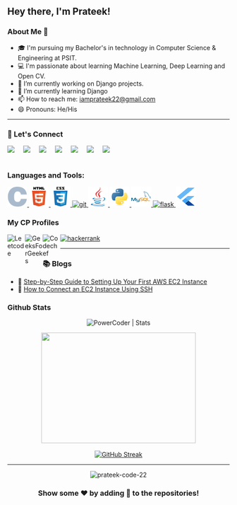 
## Hey there, I'm Prateek!



### About Me 🚀
- 🎓 I'm pursuing my Bachelor's in technology in Computer Science & Engineering at PSIT. 
- 💻 I'm passionate about learning Machine Learning, Deep Learning and Open CV.
- 🔭 I’m currently working on Django projects.
- 🌱 I’m currently learning Django
- 📫 How to reach me: iamprateek22@gmail.com
- 😄 Pronouns: He/His

---

### :handshake: Let's Connect
<div align="center">
<a href="mailto:iamprateek22@gmail.com">
  <img align="left" width="36px" src="https://cdn.jsdelivr.net/npm/simple-icons@v3/icons/gmail.svg" />
</a>
<a href="https://www.linkedin.com/in/prateek-singh-b221651aa/">
  <img align="left" width="36px" src="https://cdn.jsdelivr.net/npm/simple-icons@v3/icons/linkedin.svg"  />
</a>
<a href="https://www.instagram.com/_prateek._.singh_/">
    <img align="left" width="36px" src="https://cdn.jsdelivr.net/npm/simple-icons@v3/icons/instagram.svg" />
</a>  
<a href="https://www.facebook.com/profile.php?id=100006002320320">
    <img align="left" width="36px" src="https://cdn.jsdelivr.net/npm/simple-icons@v3/icons/facebook.svg" />
</a>  
<a href="https://www.quora.com/profile/Prateek-Singh-896">
  <img align="left" width="36px" src="https://cdn.jsdelivr.net/npm/simple-icons@v3/icons/quora.svg"  />
</a>
<a href="https://medium.com/@iamprateek22">
  <img align="left" width="36px" src="https://cdn.jsdelivr.net/npm/simple-icons@v3/icons/medium.svg"  />
</a>
<a href="https://stackoverflow.com/users/14714610/prateek-singh">
  <img align="left" width="36px" src="https://cdn.jsdelivr.net/npm/simple-icons@v3/icons/stackoverflow.svg"  />
</a>
</div>

<br />
<br />

### Languages and Tools:
  </a> <a href="https://www.cprogramming.com/" target="_blank"> <img src="https://raw.githubusercontent.com/devicons/devicon/master/icons/c/c-original.svg" alt="c" width="45" height="45"/> 
  <a href="https://www.w3.org/html/" target="_blank"> <img src="https://raw.githubusercontent.com/devicons/devicon/master/icons/html5/html5-original-wordmark.svg" alt="html5" width="45" height="45"/> </a> </a> 
</a> <a href="https://www.w3schools.com/css/" target="_blank"> <img src="https://raw.githubusercontent.com/devicons/devicon/master/icons/css3/css3-original-wordmark.svg" alt="css3" width="45" height="45"/> </a> 
<a href="https://www.docker.com/" target="_blank"> <a href="https://git-scm.com/" target="_blank"> <img src="https://www.vectorlogo.zone/logos/git-scm/git-scm-icon.svg" alt="git" width="45" height="45"/> </a>
<a href="https://www.java.com" target="_blank"> <img src="https://raw.githubusercontent.com/devicons/devicon/master/icons/java/java-original.svg" alt="java" width="45" height="45"/> </a> 
  <a href="https://www.python.org" target="_blank"> <img src="https://raw.githubusercontent.com/devicons/devicon/master/icons/python/python-original.svg" alt="python" width="45" height="45"/> </a>
  <a href="https://developer.mozilla.org/en-US/docs/Web/JavaScript" target="_blank"> <img src="https://raw.githubusercontent.com/devicons/devicon/master/icons/mysql/mysql-original-wordmark.svg" alt="mysql" width="45" height="45"/> </a> <a href="https://nodejs.org" target="_blank"> 
  <a href="https://flask.palletsprojects.com/en/1.1.x/" target="_blank"> <img src="https://api.iconify.design/logos-flask.svg" alt="flask" width="60" height="45"/> </a>
<a href="https://flutter.dev/" target="_blank"> <img src="https://raw.githubusercontent.com/dnfield/flutter_svg/7d374d7107561cbd906d7c0ca26fef02cc01e7c8/example/assets/flutter_logo.svg?sanitize=true" alt="flutter" width="45" height="45"/> </a> 


### My CP Profiles

 </a>
  <a href="https://leetcode.com/iamprateek">
  <img align="left" alt="Leetcode" width="40px" src="https://upload.wikimedia.org/wikipedia/commons/1/19/LeetCode_logo_black.png" />
</a>
  </a>
  <a href="https://www.hackerrank.com/CS1D202?hr_r=1" target="_blank"> 
<img src="https://upload.wikimedia.org/wikipedia/commons/6/65/HackerRank_logo.png" alt="hackerrank" width="45" height="45"/>
  </a>
  </a>
<a href="https://auth.geeksforgeeks.org/user/iamprateek22/practice/">
  <img align="left" alt="GeeksForGeeks" width="40px" src="https://media.geeksforgeeks.org/wp-content/uploads/20210228231058/gfg.png" />
</a>
</a>
<a href="https://www.codechef.com/users/prateekkk">
  <img align="left" alt="Codechef" width="40px" src="https://cdn.codechef.com/sites/default/files/uploads/pictures/811b20a47eac52b10c90ab82e0628e21.png" />
</a>
</a>

---


### 📚 Blogs

- 🔧 [Step-by-Step Guide to Setting Up Your First AWS EC2 Instance](https://medium.com/@iamprateek22/step-by-step-guide-to-setting-up-your-first-aws-ec2-instance-618181fc70b6)  
- 🔐 [How to Connect an EC2 Instance Using SSH](https://medium.com/@iamprateek22/how-to-connect-an-ec2-instance-using-ssh-4365f4b086ad)  


### Github Stats
<p align="center"> 
  <img src="https://github-readme-stats.vercel.app/api?username=prateek-code-22&show_icons=true&theme=vision-friendly-dark" alt="PowerCoder | Stats" />
 
<p align="center"><img src="https://github-readme-stats.vercel.app/api/top-langs/?username=prateek-code-22&layout=compact&theme=vision-friendly-dark" width="350" height="250" >
</div>
<div align="center">

[![GitHub Streak](https://github-readme-streak-stats.herokuapp.com/?user=prateek-code-22&theme=vision-friendly-dark)](https://github.com/prateek-code-22)
</div>


---
<p align="center"> <img src="https://komarev.com/ghpvc/?username=prateek-code-22" alt="prateek-code-22" /> </p>


### <p align =" center">  Show some ❤️ by adding 🌟 to the repositories! 
